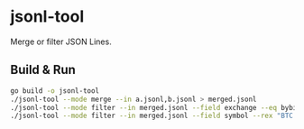 # jsonl-tool
Merge or filter JSON Lines.

## Build & Run
```bash
go build -o jsonl-tool
./jsonl-tool --mode merge --in a.jsonl,b.jsonl > merged.jsonl
./jsonl-tool --mode filter --in merged.jsonl --field exchange --eq bybit
./jsonl-tool --mode filter --in merged.jsonl --field symbol --rex "BTC|ETH"
```
